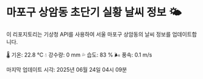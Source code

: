 
# 마포구 상암동 초단기 실황 날씨 정보 🌤️

이 리포지토리는 기상청 API를 사용하여 서울 마포구 상암동의 날씨 정보를 업데이트합니다. 

🌡️ 기온: 22.8 ℃
💧 강수량: 0 mm
💦 습도: 83 %
🌬️ 풍속: 0.1 m/s

마지막 업데이트 시각: 2025년 06월 24일 04시 09분    
